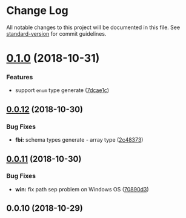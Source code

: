 # Change Log

All notable changes to this project will be documented in this file. See [standard-version](https://github.com/conventional-changelog/standard-version) for commit guidelines.

<a name="0.1.0"></a>
# [0.1.0](https://github.com/neikvon/fbi-project-graphql/compare/v0.0.12...v0.1.0) (2018-10-31)


### Features

* support `enum` type generate ([7dcae1c](https://github.com/neikvon/fbi-project-graphql/commit/7dcae1c))



<a name="0.0.12"></a>
## [0.0.12](https://github.com/neikvon/fbi-project-graphql/compare/v0.0.11...v0.0.12) (2018-10-30)


### Bug Fixes

* **fbi:** schema types generate - array type ([2c48373](https://github.com/neikvon/fbi-project-graphql/commit/2c48373))



<a name="0.0.11"></a>
## [0.0.11](https://github.com/neikvon/fbi-project-graphql/compare/v0.0.10...v0.0.11) (2018-10-30)


### Bug Fixes

* **win:** fix path sep problem on Windows OS ([70890d3](https://github.com/neikvon/fbi-project-graphql/commit/70890d3))



<a name="0.0.10"></a>
## 0.0.10 (2018-10-29)
